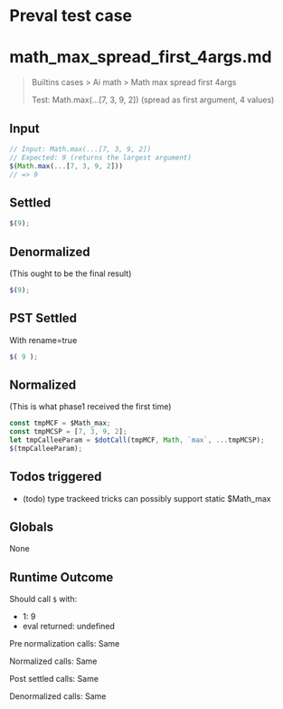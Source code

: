 # Preval test case

# math_max_spread_first_4args.md

> Builtins cases > Ai math > Math max spread first 4args
>
> Test: Math.max(...[7, 3, 9, 2]) (spread as first argument, 4 values)

## Input

`````js filename=intro
// Input: Math.max(...[7, 3, 9, 2])
// Expected: 9 (returns the largest argument)
$(Math.max(...[7, 3, 9, 2]))
// => 9
`````


## Settled


`````js filename=intro
$(9);
`````


## Denormalized
(This ought to be the final result)

`````js filename=intro
$(9);
`````


## PST Settled
With rename=true

`````js filename=intro
$( 9 );
`````


## Normalized
(This is what phase1 received the first time)

`````js filename=intro
const tmpMCF = $Math_max;
const tmpMCSP = [7, 3, 9, 2];
let tmpCalleeParam = $dotCall(tmpMCF, Math, `max`, ...tmpMCSP);
$(tmpCalleeParam);
`````


## Todos triggered


- (todo) type trackeed tricks can possibly support static $Math_max


## Globals


None


## Runtime Outcome


Should call `$` with:
 - 1: 9
 - eval returned: undefined

Pre normalization calls: Same

Normalized calls: Same

Post settled calls: Same

Denormalized calls: Same
